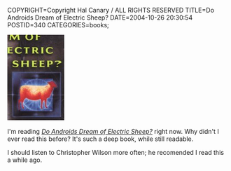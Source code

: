 COPYRIGHT=Copyright Hal Canary / ALL RIGHTS RESERVED
TITLE=Do Androids Dream of Electric Sheep?
DATE=2004-10-26 20:30:54
POSTID=340
CATEGORIES=books;

![[book cover detail]](/images/book-electric-sheep.jpg)

I'm reading [_Do Androids Dream of Electric Sheep?_](/isbn/?0345404475) right now. Why didn't I ever read this before? It's such a deep book, while still readable.

I should listen to Christopher Wilson more often; he recomended I read this a while ago.
